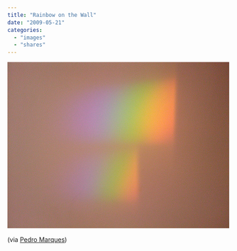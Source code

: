 ```yaml
---
title: "Rainbow on the Wall"
date: "2009-05-21"
categories: 
  - "images"
  - "shares"
---
```


![](images/4wnP83SaFnr95v5nLuH3eHUKo1_500.jpg)

(via [Pedro Marques](http://flickr.com/photos/pedromarques))
